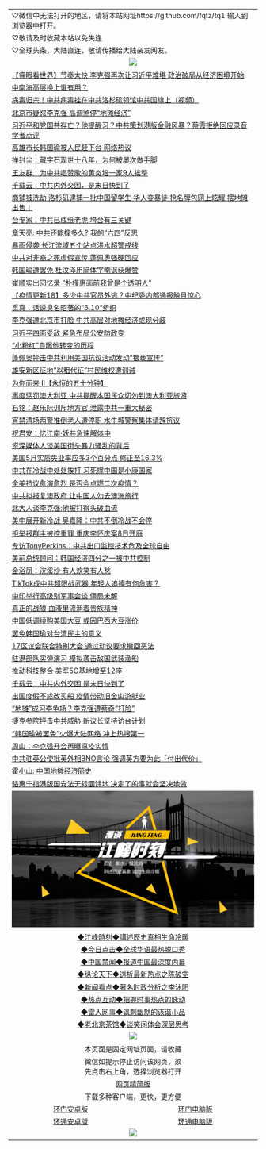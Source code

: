  <table>
 
<tr>
<td colspan="2" align=left>
♡微信中无法打开的地区，请将本站网址https://github.com/fqtz/tq1 输入到浏览器中打开。 
 </td>
</tr>
 <tr>
 <td colspan="2" align=left>
♡敬请及时收藏本站以免失连
 </td>
   <tr>
<td colspan="2" align=left>
♡全球头条，大陆直连，敬请传播给大陆亲友网友。
 </td>
</tr>


<tr>
    <td colspan="2" align=center><img src="https://cdn.jsdelivr.net/gh/gyoupiodf/im1/%E7%BD%91%E9%97%A8%E6%96%B0%E9%97%BB1.jpg"></td>
 </tr>
<tr><td colspan="2" align="left"><a href="https://qeb.xfthy.casa/?name=c1181413&key=xcyufvbtjvhwwrpc&from=gy2">【睿眼看世界】节奏太快 李克强再次让习近平难堪 政治破局从经济困境开始</a></td></tr>
<tr><td colspan="2" align="left"><a href="https://qeb.xfthy.casa/?name=c1181392&key=xcyufvbtjvhwwrpc&from=gy2">中南海高层换上谁有用？</a></td></tr>
<tr><td colspan="2" align="left"><a href="https://qeb.xfthy.casa/?name=c1181395&key=xcyufvbtjvhwwrpc&from=gy2">病毒归宗！中共病毒挂在中共洛杉矶领馆中共国旗上（视频）</a></td></tr>
<tr><td colspan="2" align="left"><a href="https://qeb.xfthy.casa/?name=c1181403&key=xcyufvbtjvhwwrpc&from=gy2">北京市疑怼李克强 高调煞停“地摊经济”</a></td></tr>
<tr><td colspan="2" align="left"><a href="https://qeb.xfthy.casa/?name=c1181391&key=xcyufvbtjvhwwrpc&from=gy2">习近平和党国共存亡？他提醒习？中共策划港版金融风暴？蔡霞拒绝回应录音 学者点评</a></td></tr>
<tr><td colspan="2" align="left"><a href="https://qeb.xfthy.casa/?name=c1181359&key=xcyufvbtjvhwwrpc&from=gy2">高雄市长韩国瑜被人民赶下台 网络热议</a></td></tr>
<tr><td colspan="2" align="left"><a href="https://qeb.xfthy.casa/?name=c1181433&key=xcyufvbtjvhwwrpc&from=gy2">掸封尘：藏字石现世十八年，为何被屡次做手脚</a></td></tr>
<tr><td colspan="2" align="left"><a href="https://qeb.xfthy.casa/?name=c1181434&key=xcyufvbtjvhwwrpc&from=gy2">王友群：为中共唱赞歌的黄炎培一家9人挨整</a></td></tr>
<tr><td colspan="2" align="left"><a href="https://qeb.xfthy.casa/?name=c1181423&key=xcyufvbtjvhwwrpc&from=gy2">千载云：中共内外交困，是末日快到了</a></td></tr>
<tr><td colspan="2" align="left"><a href="https://qeb.xfthy.casa/?name=c1181400&key=xcyufvbtjvhwwrpc&from=gy2">商铺被洗劫 洛杉矶逮捕一批中国留学生 华人变暴徒 抢名牌包网上炫耀 摆地摊出售！</a></td></tr>
<tr><td colspan="2" align="left"><a href="https://qeb.xfthy.casa/?name=c1181378&key=xcyufvbtjvhwwrpc&from=gy2">台专家：中共已成纸老虎 垮台有三关键</a></td></tr>
<tr><td colspan="2" align="left"><a href="https://qeb.xfthy.casa/?name=c1181379&key=xcyufvbtjvhwwrpc&from=gy2">章天亮: 中共还能撑多久? 我的“六四”反思</a></td></tr>
<tr><td colspan="2" align="left"><a href="https://qeb.xfthy.casa/?name=c1181399&key=xcyufvbtjvhwwrpc&from=gy2">暴雨侵袭 长江流域五个站点洪水超警戒线</a></td></tr>
<tr><td colspan="2" align="left"><a href="https://qeb.xfthy.casa/?name=c1181421&key=xcyufvbtjvhwwrpc&from=gy2">中共对非裔之死虚假宣传 蓬佩奥强硬回应</a></td></tr>
<tr><td colspan="2" align="left"><a href="https://qeb.xfthy.casa/?name=c1181431&key=xcyufvbtjvhwwrpc&from=gy2">韩国瑜遭罢免 杜汶泽用简体字嘲讽获爆赞</a></td></tr>
<tr><td colspan="2" align="left"><a href="https://qeb.xfthy.casa/?name=c1181404&key=xcyufvbtjvhwwrpc&from=gy2">崔顺实出回忆录 “朴槿惠面前我曾是个透明人”</a></td></tr>
<tr><td colspan="2" align="left"><a href="https://qeb.xfthy.casa/?name=c1178720&key=xcyufvbtjvhwwrpc&from=gy2">【疫情更新18】多少中共官员外逃？中纪委内部通报触目惊心</a></td></tr>
<tr><td colspan="2" align="left"><a href="https://qeb.xfthy.casa/?name=c1181417&key=xcyufvbtjvhwwrpc&from=gy2">觅真：话说臭名昭著的“6.10”组织</a></td></tr>
<tr><td colspan="2" align="left"><a href="https://qeb.xfthy.casa/?name=c1181388&key=xcyufvbtjvhwwrpc&from=gy2">李克强遭北京市打脸 中共高层对地摊经济或现分歧</a></td></tr>
<tr><td colspan="2" align="left"><a href="https://qeb.xfthy.casa/?name=c1181449&key=xcyufvbtjvhwwrpc&from=gy2">习近平四面受敌 紧急布局公安防政变</a></td></tr>
<tr><td colspan="2" align="left"><a href="https://qeb.xfthy.casa/?name=c1181396&key=xcyufvbtjvhwwrpc&from=gy2">“小粉红”自曝他转变的历程</a></td></tr>
<tr><td colspan="2" align="left"><a href="https://qeb.xfthy.casa/?name=c1181408&key=xcyufvbtjvhwwrpc&from=gy2">蓬佩奥抨击中共利用美国抗议活动发动“猥亵宣传”</a></td></tr>
<tr><td colspan="2" align="left"><a href="https://qeb.xfthy.casa/?name=c1181432&key=xcyufvbtjvhwwrpc&from=gy2">雄安新区征地“以租代征”村民维权遭训诫</a></td></tr>
<tr><td colspan="2" align="left"><a href="https://qeb.xfthy.casa/?name=c1181448&key=xcyufvbtjvhwwrpc&from=gy2">为你而来 II【永恒的五十分钟】</a></td></tr>
<tr><td colspan="2" align="left"><a href="https://qeb.xfthy.casa/?name=c1181440&key=xcyufvbtjvhwwrpc&from=gy2">再度惩罚澳大利亚 中共提醒本国民众切勿到澳大利亚旅游</a></td></tr>
<tr><td colspan="2" align="left"><a href="https://qeb.xfthy.casa/?name=c1181436&key=xcyufvbtjvhwwrpc&from=gy2">石铭：赵乐际训斥地方官 泄露中共一重大秘密</a></td></tr>
<tr><td colspan="2" align="left"><a href="https://qeb.xfthy.casa/?name=c1181459&key=xcyufvbtjvhwwrpc&from=gy2">宵禁清场两警推倒老人遭停职 水牛城警察集体请辞抗议</a></td></tr>
<tr><td colspan="2" align="left"><a href="https://qeb.xfthy.casa/?name=c1181412&key=xcyufvbtjvhwwrpc&from=gy2">祝君安：忆江南·妖共急速解体中</a></td></tr>
<tr><td colspan="2" align="left"><a href="https://qeb.xfthy.casa/?name=c1181401&key=xcyufvbtjvhwwrpc&from=gy2">资深媒体人谈美国街头暴力骚乱的背后</a></td></tr>
<tr><td colspan="2" align="left"><a href="https://qeb.xfthy.casa/?name=c1181406&key=xcyufvbtjvhwwrpc&from=gy2">美国5月实质失业率应多3个百分点 修正至16.3%</a></td></tr>
<tr><td colspan="2" align="left"><a href="https://qeb.xfthy.casa/?name=c1181381&key=xcyufvbtjvhwwrpc&from=gy2">中共在冷战中处处挨打  习死撑中国是小康国家</a></td></tr>
<tr><td colspan="2" align="left"><a href="https://qeb.xfthy.casa/?name=c1181390&key=xcyufvbtjvhwwrpc&from=gy2">全美抗议愈演愈烈 是否会点燃二次疫情？</a></td></tr>
<tr><td colspan="2" align="left"><a href="https://qeb.xfthy.casa/?name=c1181415&key=xcyufvbtjvhwwrpc&from=gy2">中共拟报复澳政府 让中国人勿去澳洲旅行</a></td></tr>
<tr><td colspan="2" align="left"><a href="https://qeb.xfthy.casa/?name=c1181495&key=xcyufvbtjvhwwrpc&from=gy2">北大人谈李克强:他被打得头破血流</a></td></tr>
<tr><td colspan="2" align="left"><a href="https://qeb.xfthy.casa/?name=c1181397&key=xcyufvbtjvhwwrpc&from=gy2">美中展开新冷战 吴嘉隆：中共不倒冷战不会停</a></td></tr>
<tr><td colspan="2" align="left"><a href="https://qeb.xfthy.casa/?name=c1181411&key=xcyufvbtjvhwwrpc&from=gy2">拒举报群主被控重罪 重庆李怀庆案8日开庭</a></td></tr>
<tr><td colspan="2" align="left"><a href="https://qeb.xfthy.casa/?name=c1181422&key=xcyufvbtjvhwwrpc&from=gy2">专访TonyPerkins：中共出口监控技术危及全球自由</a></td></tr>
<tr><td colspan="2" align="left"><a href="https://qeb.xfthy.casa/?name=c1181398&key=xcyufvbtjvhwwrpc&from=gy2">美前总统顾问：韩国经济四分之一被中共控制</a></td></tr>
<tr><td colspan="2" align="left"><a href="https://qeb.xfthy.casa/?name=c1181416&key=xcyufvbtjvhwwrpc&from=gy2">金浴凤：浣溪沙·有人欢笑有人愁</a></td></tr>
<tr><td colspan="2" align="left"><a href="https://qeb.xfthy.casa/?name=c1181458&key=xcyufvbtjvhwwrpc&from=gy2">TikTok成中共超限战武器 年轻人追捧有何危害？</a></td></tr>
<tr><td colspan="2" align="left"><a href="https://qeb.xfthy.casa/?name=c1181376&key=xcyufvbtjvhwwrpc&from=gy2">中印举行高级别军事会谈 僵局未解</a></td></tr>
<tr><td colspan="2" align="left"><a href="https://qeb.xfthy.casa/?name=c1181465&key=xcyufvbtjvhwwrpc&from=gy2">真正的战狼 血液里流淌着贵族精神</a></td></tr>
<tr><td colspan="2" align="left"><a href="https://qeb.xfthy.casa/?name=c1181389&key=xcyufvbtjvhwwrpc&from=gy2">中国低调续购美国大豆 或因巴西大豆涨价</a></td></tr>
<tr><td colspan="2" align="left"><a href="https://qeb.xfthy.casa/?name=c1181380&key=xcyufvbtjvhwwrpc&from=gy2">罢免韩国瑜对台湾民主的意义</a></td></tr>
<tr><td colspan="2" align="left"><a href="https://qeb.xfthy.casa/?name=c1181456&key=xcyufvbtjvhwwrpc&from=gy2">17区议会联合特别大会 通过动议要求撤回恶法</a></td></tr>
<tr><td colspan="2" align="left"><a href="https://qeb.xfthy.casa/?name=c1181410&key=xcyufvbtjvhwwrpc&from=gy2">驻港部队实弹演习 模拟袭击敌国武装渔船</a></td></tr>
<tr><td colspan="2" align="left"><a href="https://qeb.xfthy.casa/?name=c1181438&key=xcyufvbtjvhwwrpc&from=gy2">推动科技整合 美军5G基地增至12座</a></td></tr>
<tr><td colspan="2" align="left"><a href="https://qeb.xfthy.casa/?name=c1181506&key=xcyufvbtjvhwwrpc&from=gy2">千载云：中共内外交困 是末日快到了</a></td></tr>
<tr><td colspan="2" align="left"><a href="https://qeb.xfthy.casa/?name=c1181407&key=xcyufvbtjvhwwrpc&from=gy2">出国度假不成改买船 疫情带动旧金山游艇业</a></td></tr>
<tr><td colspan="2" align="left"><a href="https://qeb.xfthy.casa/?name=c1181476&key=xcyufvbtjvhwwrpc&from=gy2">“地摊”成习李争场？李克强遭蔡奇“打脸”</a></td></tr>
<tr><td colspan="2" align="left"><a href="https://qeb.xfthy.casa/?name=c1181377&key=xcyufvbtjvhwwrpc&from=gy2">捷克参院抨击中共威胁 新议长坚持访台计划</a></td></tr>
<tr><td colspan="2" align="left"><a href="https://qeb.xfthy.casa/?name=c1181447&key=xcyufvbtjvhwwrpc&from=gy2">“韩国瑜被罢免”火爆大陆网络 冲上热搜第一</a></td></tr>
<tr><td colspan="2" align="left"><a href="https://qeb.xfthy.casa/?name=c1181503&key=xcyufvbtjvhwwrpc&from=gy2">周山：李克强开会再曝瘟疫实情</a></td></tr>
<tr><td colspan="2" align="left"><a href="https://qeb.xfthy.casa/?name=c1181454&key=xcyufvbtjvhwwrpc&from=gy2">中共驻英公使批英外相BNO言论 强调英方要为此「付出代价」</a></td></tr>
<tr><td colspan="2" align="left"><a href="https://qeb.xfthy.casa/?name=c1181464&key=xcyufvbtjvhwwrpc&from=gy2">霍小山: 中国地摊经济简史</a></td></tr>
<tr><td colspan="2" align="left"><a href="https://qeb.xfthy.casa/?name=c1181455&key=xcyufvbtjvhwwrpc&from=gy2">骆惠宁指港版国安法无转圜馀地 决定了的事就会坚决地做</a></td></tr>


 <tr>
   <td colspan="2" align=center><img src="https://github.com/gyoupiodf/im1/blob/master/jf-1.jpg"></td>
  </tr>
   <tr>
   <td colspan="2" align=center> 
<a href="https://xdihm.casa/oo.aspx?name=c922850&key=sdxhftoyfkhpuaxy&from=gy2&tag=9877">◆江峰時刻◆講述歷史真相生命冷暖</a><br/>
    </td>
  </tr>
   <tr>
   <td colspan="2" align=center> 
<a href="https://xdihm.casa/oo.aspx?name=c816850&key=sdxhftoyfkhpuaxy&from=gy2&tag=9877">◆今日点击◆全球华语最热脱口秀</a><br/>
    </td>
  </tr>
  <tr>
  <td colspan="2" align=center>
<a href="https://xdihm.casa/oo.aspx?name=c816860&key=sdxhftoyfkhpuaxy&from=gy2&tag=99733110">◆中国禁闻◆报道中国最深度内幕</a><br/>
   </tr>
  <tr>
     <td colspan="2" align=center>
<a href="https://xdihm.casa/oo.aspx?name=c816855&key=sdxhftoyfkhpuaxy&from=gy2&tag=997110">◆纵论天下◆透析最新热点之陈破空</a><br/>
   </tr>
   <tr>
      <td colspan="2" align=center>
<a href="https://xdihm.casa/oo.aspx?name=c838308&key=sdxhftoyfkhpuaxy&from=gy2&tag=9973110">◆新闻看点◆著名时政分析之李沐阳</a><br/>
   </tr>
   <tr>
     <td colspan="2" align=center>
<a href="https://xdihm.casa/oo.aspx?name=c816852&key=sdxhftoyfkhpuaxy&from=gy2&tag=9733110">◆热点互动◆把握时事热点的脉动</a><br/>
   </tr>
   <tr>
      <td colspan="2" align=center>
<a href="https://xdihm.casa/oo.aspx?name=c816694&key=sdxhftoyfkhpuaxy&from=gy2&tag=93310">◆雷人网事◆讽刺幽默的诙谐小品</a><br/>
   </tr>
   <tr>
    <td colspan="2" align=center>
<a href="https://xdihm.casa/oo.aspx?name=c816650&key=sdxhftoyfkhpuaxy&from=gy2&tag=9973110">◆老北京茶馆◆谈笑间体会深层思考</a><br/>
   </tr>

  <tr>
    <td colspan="2" align="center"><img src="https://cdn.jsdelivr.net/gh/opipe/up/oGate65.jpg"/></td>
  </tr>
  <tr>
    <td colspan="2" align="center">本页面是固定网址页面，请收藏</td>
  <tr>
  <tr>
    <td colspan="2" align="center">微信如提示停止访问该网页，须<br/>先点击右上角，选择浏览器打开</td>
  <tr>
  <tr>
    <td colspan="2" align="center"><a href="https://gitcdn.xyz/cdn/otiny/up/master/show004.htm">网页精简版</a></td>
  </tr>
  <tr>
    <td colspan="2" align="center">下载多种客户端，更快，更方便</td>
  <tr>
  <tr>
    <td align="center"><a href="https://cdn.jsdelivr.net/gh/opipe/up/oGatea.apk">环门安卓版</a></td>
    <td align="center"><a href="https://cdn.jsdelivr.net/gh/opipe/up/oGate.zip">环门电脑版</a></td>
  </tr>
  <tr>
    <td align="center"><a href="https://cdn.jsdelivr.net/gh/opipe/up/oPipe.apk">环通安卓版</a></td>
    <td align="center"><a href="https://raw.githubusercontent.com/opipe/up/master/oPipe.zip">环通电脑版</a></td>
  </tr>
  <tr>
    <td colspan="2" align="center"><img src="https://cdn.jsdelivr.net/gh/opipe/up/oGate640.jpg"/></td>
  </tr>
</table>
